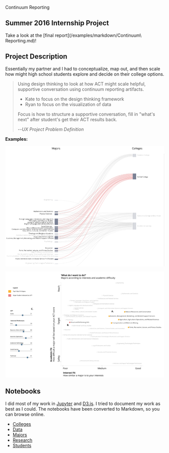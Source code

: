 Continuum Reporting

**Summer 2016 Internship Project**  
----

Take a look at the [final report](/examples/markdown/Continuum\ Reporting.md)!

## Project Description

Essentially my partner and I had to conceptualize, map out, and then scale how might high school students explore and decide on their college options.

> Using design thinking to look at how ACT might scale helpful, supportive conversation  using continuum reporting artifacts.
> - Kate to focus on the design thinking framework
> - Ryan to focus on the visualization of data
>
> Focus is how to structure a supportive conversation, fill in "what's next" after student's get their ACT results back.
>
> --<cite>UX Project Problem Definition</cite>

**Examples:**  

![Example: Colleges & Majors](/examples/sankey-colleges/sankey-college.png)

![Example: Major Interest & Challenge Prototype](/examples/major-map/scatter-example.png)


## Notebooks

I did most of my work in [Jupyter](http://jupyter.org/) and [D3.js](https://d3js.org/). I tried to document my work as best as I could. The notebooks have been converted to Markdown, so you can browse online.
  - [Colleges](/examples/markdown/colleges.md)
  - [Data](/examples/markdown/data.md)
  - [Majors](/examples/markdown/majors.md)
  - [Research](/examples/markdown/research.md)
  - [Students](/examples/markdown/students.md)
